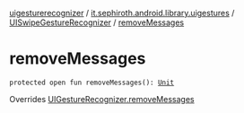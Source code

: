 [uigesturerecognizer](../../index.md) / [it.sephiroth.android.library.uigestures](../index.md) / [UISwipeGestureRecognizer](index.md) / [removeMessages](./remove-messages.md)

# removeMessages

`protected open fun removeMessages(): `[`Unit`](https://kotlinlang.org/api/latest/jvm/stdlib/kotlin/-unit/index.html)

Overrides [UIGestureRecognizer.removeMessages](../-u-i-gesture-recognizer/remove-messages.md)

